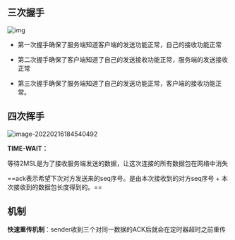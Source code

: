 ## 三次握手

![img](E:\学习笔记\typora\img\KZWJ3]10{MMKQV21J3AYF26.png)

- 第一次握手确保了服务端知道客户端的发送功能正常，自己的接收功能正常

- 第二次握手确保了客户端知道了自己的发送接收功能正常，服务端的发送接收正常
- 第三次握手确保了服务端知道了自己的发送功能正常，客户端的接收功能正常。

## 四次挥手

![image-20220216184540492](E:\学习笔记\typora\img\image-20220216184540492.png)

**TIME-WAIT：**

等待2MSL是为了接收服务端发送的数据，让这次连接的所有数据包在网络中消失

==ack表示希望下次对方发送来的seq序号。是由本次接收到的对方seq序号 + 本次接收到的数据包长度得到的。==

## 机制

**快速重传机制**：sender收到三个对同一数据的ACK后就会在定时器超时之前重传